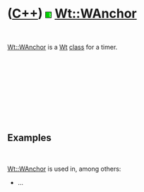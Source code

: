 



 

 

 

 

 

([C++](Cpp.htm)) ![Wt](PicWt.png) [Wt::WAnchor](CppWAnchor.htm)
===============================================================

 

[Wt::WAnchor](CppWAnchor.htm) is a [Wt](CppWt.htm) [class](CppClass.htm)
for a timer.

 

 

 

 

 

Examples
--------

 

[Wt::WAnchor](CppWAnchor.htm) is used in, among others:

-   ...

 

 

 

 

 





 




